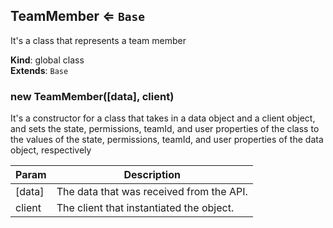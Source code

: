 <a name="TeamMember"></a>

## TeamMember ⇐ <code>Base</code>
It's a class that represents a team member

**Kind**: global class  
**Extends**: <code>Base</code>  
<a name="new_TeamMember_new"></a>

### new TeamMember([data], client)
It's a constructor for a class that takes in a data object and a client object, and sets thestate, permissions, teamId, and user properties of the class to the values of the state,permissions, teamId, and user properties of the data object, respectively


| Param | Description |
| --- | --- |
| [data] | The data that was received from the API. |
| client | The client that instantiated the object. |

